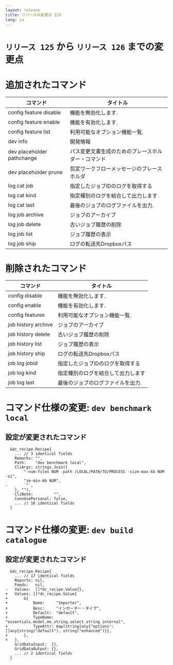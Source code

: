 ```yaml
---
layout: release
title: リリースの変更点 125
lang: ja
---
```


# `リリース 125` から `リリース 126` までの変更点

# 追加されたコマンド


| コマンド                   | タイトル                                           |
|----------------------------|----------------------------------------------------|
| config feature disable     | 機能を無効化します.                                |
| config feature enable      | 機能を有効化します.                                |
| config feature list        | 利用可能なオプション機能一覧.                      |
| dev info                   | 開発情報                                           |
| dev placeholder pathchange | パス変更文書生成のためのプレースホルダー・コマンド |
| dev placeholder prune      | 剪定ワークフローメッセージのプレースホルダ         |
| log cat job                | 指定したジョブIDのログを取得する                   |
| log cat kind               | 指定種別のログを結合して出力します                 |
| log cat last               | 最後のジョブのログファイルを出力.                  |
| log job archive            | ジョブのアーカイブ                                 |
| log job delete             | 古いジョブ履歴の削除                               |
| log job list               | ジョブ履歴の表示                                   |
| log job ship               | ログの転送先Dropboxパス                            |



# 削除されたコマンド


| コマンド            | タイトル                           |
|---------------------|------------------------------------|
| config disable      | 機能を無効化します.                |
| config enable       | 機能を有効化します.                |
| config features     | 利用可能なオプション機能一覧.      |
| job history archive | ジョブのアーカイブ                 |
| job history delete  | 古いジョブ履歴の削除               |
| job history list    | ジョブ履歴の表示                   |
| job history ship    | ログの転送先Dropboxパス            |
| job log jobid       | 指定したジョブIDのログを取得する   |
| job log kind        | 指定種別のログを結合して出力します |
| job log last        | 最後のジョブのログファイルを出力.  |



# コマンド仕様の変更: `dev benchmark local`



## 設定が変更されたコマンド


```
  &dc_recipe.Recipe{
  	... // 3 identical fields
  	Remarks: "",
  	Path:    "dev benchmark local",
  	CliArgs: strings.Join({
  		"-num-files NUM -path /LOCAL/PATH/TO/PROCESS -size-max-kb NUM -si",
  		"ze-min-kb NUM",
- 		`"`,
  	}, ""),
  	CliNote:         "",
  	ConnUsePersonal: false,
  	... // 16 identical fields
  }
```
# コマンド仕様の変更: `dev build catalogue`



## 設定が変更されたコマンド


```
  &dc_recipe.Recipe{
  	... // 17 identical fields
  	Reports: nil,
  	Feeds:   nil,
- 	Values:  []*dc_recipe.Value{},
+ 	Values: []*dc_recipe.Value{
+ 		&{
+ 			Name:     "Importer",
+ 			Desc:     "インポーター・タイプ",
+ 			Default:  "default",
+ 			TypeName: "essentials.model.mo_string.select_string_internal",
+ 			TypeAttr: map[string]any{"options": []any{string("default"), string("enhanced")}},
+ 		},
+ 	},
  	GridDataInput:  {},
  	GridDataOutput: {},
  	... // 2 identical fields
  }
```
